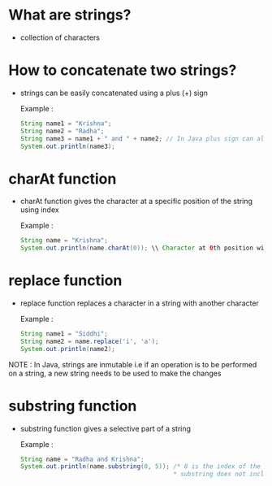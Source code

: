 # What are strings? 
- collection of characters

# How to concatenate two strings? 
- strings can be easily concatenated using a plus (+) sign

  Example : 
  ``` java
  String name1 = "Krishna";
  String name2 = "Radha";
  String name3 = name1 + " and " + name2; // In Java plus sign can also add strings
  System.out.println(name3);

# charAt function
- charAt function gives the character at a specific position of the string using index

  Example :
  ``` java
  String name = "Krishna";
  System.out.println(name.charAt(0)); \\ Character at 0th position will be printed

# replace function
- replace function replaces a character in a string with another character

  Example :
  ``` java
  String name1 = "Siddhi";
  String name2 = name.replace('i', 'a');
  System.out.println(name2);

NOTE : In Java, strings are inmutable i.e if an operation is to be performed on a string, a new string needs to be used to make the changes

# substring function
- substring function gives a selective part of a string

  Example :
  ``` java
  String name = "Radha and Krishna";
  System.out.println(name.substring(0, 5)); /* 0 is the index of the starting letter
                                            * substring does not include the index of the ending letter so an index after is given */
